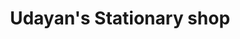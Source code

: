 ---
title: "Udayan's Stationary shop"
url: /pathanamthitta/udayans-stationary-shop/
shop: office supplies
---
